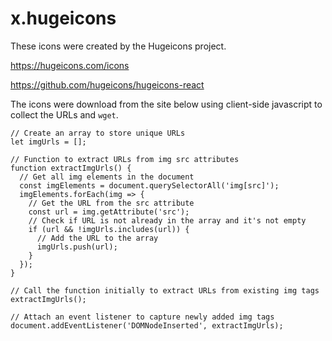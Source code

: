 # x.hugeicons

These icons were created by the Hugeicons project.

https://hugeicons.com/icons

https://github.com/hugeicons/hugeicons-react

The icons were download from the site below using client-side javascript to collect the URLs and `wget`.

```
// Create an array to store unique URLs
let imgUrls = [];

// Function to extract URLs from img src attributes
function extractImgUrls() {
  // Get all img elements in the document
  const imgElements = document.querySelectorAll('img[src]');
  imgElements.forEach(img => {
    // Get the URL from the src attribute
    const url = img.getAttribute('src');
    // Check if URL is not already in the array and it's not empty
    if (url && !imgUrls.includes(url)) {
      // Add the URL to the array
      imgUrls.push(url);
    }
  });
}

// Call the function initially to extract URLs from existing img tags
extractImgUrls();

// Attach an event listener to capture newly added img tags
document.addEventListener('DOMNodeInserted', extractImgUrls);
```
